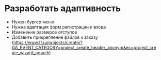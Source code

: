 # Разработать адаптивность

* Нужен бургер меню
* Нужна адаптация форм регистрации и входа
* Изменение размеров отступов
* Добавить прикрепление файлов к заказу (https://www.fl.ru/projects/create/?GA_EVENT_CATEGORY=project_create_header_anonym&ec=project_create_wizard_noauth)